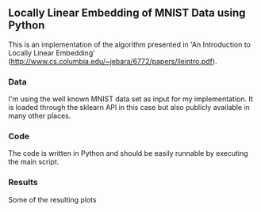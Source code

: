 ## Locally Linear Embedding of MNIST Data using Python

This is an implementation of the algorithm presented in 'An Introduction to Locally Linear Embedding'  (http://www.cs.columbia.edu/~jebara/6772/papers/lleintro.pdf).

### Data

I'm using the well known MNIST data set as input for my implementation. It is loaded through the sklearn API in this case but also publicly available in many other places. 

### Code

The code is written in Python and should be easily runnable by executing the main script.

### Results

Some of the resulting plots
